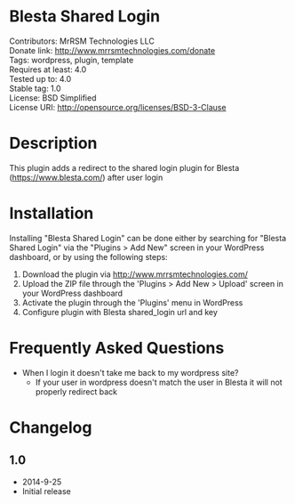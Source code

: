 # Blesta Shared Login
Contributors: MrRSM Technologies LLC  
Donate link: http://www.mrrsmtechnologies.com/donate  
Tags: wordpress, plugin, template  
Requires at least: 4.0  
Tested up to: 4.0  
Stable tag: 1.0  
License: BSD Simplified  
License URI: http://opensource.org/licenses/BSD-3-Clause  

# Description

This plugin adds a redirect to the shared login plugin for Blesta
(https://www.blesta.com/) after user login

# Installation

Installing "Blesta Shared Login" can be done either by searching for "Blesta Shared Login" via the "Plugins > Add New" screen in your WordPress dashboard, or by using the following steps:

1. Download the plugin via http://www.mrrsmtechnologies.com/
2. Upload the ZIP file through the 'Plugins > Add New > Upload' screen in your WordPress dashboard
3. Activate the plugin through the 'Plugins' menu in WordPress
4. Configure plugin with Blesta shared_login url and key

# Frequently Asked Questions

* When I login it doesn't take me back to my wordpress site?
    * If your user in wordpress doesn't match the user in Blesta it will not properly redirect back


# Changelog

## 1.0
* 2014-9-25
* Initial release
